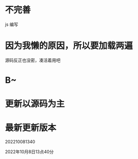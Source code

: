 # 不完善
js 编写 
# 因为我懒的原因，所以要加载两遍
源码反正也没密，凑活着用吧
# B~
# 更新以源码为主
# 最新更新版本
202210081340

2022年10月8日13点40分





